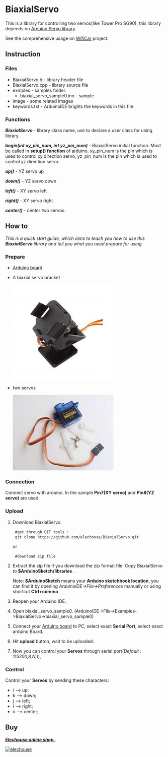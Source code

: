 # BiaxialServo #

This is a library for controlling two servos(like Tower Pro SG90), this library depends on [Arduino Servo library](http://arduino.cc/en/Reference/Servo).

See the comprehensive usage on [WifiCar](https://github.com/elechouse/wifi-car) project.

## Instruction ##

### Files ###

- BiaxialServo.h - library header file
- BiaxialServo.cpp - library source file
- exmples - samples folder.
	- biaxial\_servo\_sample0.ino - sample
- image - some related images
- keywords.txt - ArduinoIDE brights the keywords in this file

### Functions ###
***BiaxialServo*** - library class name, use to declare a user class for using library.

***begin(int xy\_pin\_num, int yz\_pin\_num)*** - BiaxialServo initial function. Must be called in **setup() function** of arduino. xy\_pin\_num is the pin which is used to control xy direction servo, yz\_pin\_num is the pin which is used to control yz direction servo.

***up()*** - YZ servo up

***down()*** - YZ servo down

***left()*** - XY servo left

***right()*** - XY servo right

***center()*** - center two servos.


## How to ##

*This is a quick start guide, which aims to teach you how to use this **BiaxialServo** library and tell you what you need prepare for using.*

### Prepare ###

- [Arduino board](http://arduino.cc/en/Main/Products/)
- A biaxial servo bracket

	![bracket](./image/bracket.jpg) 

- two servos 

	![servo](./image/servo.jpg) 

### Connection ###

Connect servo with arduino. In the sample **Pin7(XY servo)** and **Pin8(YZ servo)** are used.

### Upload ###

1. Download BiaxialServo.

		#get through GIT tools :
		git clone https://github.com/elechouse/BiaxialServo.git

	or
		
		#download zip file
1. Extract the zip file if you download the zip format file. Copy BiaxialServo  to **$ArduinoSketch/libraries** .
		
	Note: **$ArduinoSketch** means your **Arduino sketchbook location**, you can find it by opening *ArduinoIDE->File->Preferences* manually or using shortcut **Ctrl+comma**
1. Reopen your Arduino IDE.
1. Open biaxial\_servo\_sample0. (ArduinoIDE->File->Examples->BiaxialServo->biaxial\_servo\_sample0)
1. Connect your [Arduino board](http://arduino.cc/en/Main/Products) to PC, select exact **Serial Port**, select exact arduino Board.
1. Hit **upload** button, wait to be uploaded.
1. Now you can control your **Servos** through serial port(_Default : 115200,8,N,1_),

### Control ###
Control your **Servos** by sending these characters:

- i --> up; 
- k --> down; 
- j --> left; 
- l --> right;
- o --> center; 

## **Buy** ##
[ ***Elechouse online shop*** ](http://www.elechouse.com).

[![elechouse](../CarDriverShield/image/elechouse.png) ](http://www.elechouse.com) 






